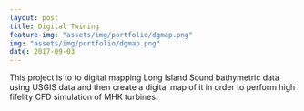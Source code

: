 ```yaml
---
layout: post
title: Digital Twining
feature-img: "assets/img/portfolio/dgmap.png"
img: "assets/img/portfolio/dgmap.png"
date: 2017-09-03
---
```


This project is to to digital mapping Long Island Sound bathymetric data using USGIS data and then create a digital map of it in order to perform high fifelity CFD simulation of MHK turbines.

